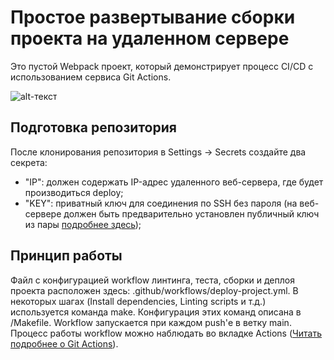 # Простое развертывание сборки проекта на удаленном сервере
Это пустой Webpack проект, который демонстрирует процесс CI/CD с использованием сервиса Git Actions.

![alt-текст](http://arthurburavljov.ru/lab/git-images/remote-deploy.jpg "Git Actions Example")

## Подготовка репозитория
После клонирования репозитория в Settings -> Secrets создайте два секрета:
- "IP": должен содержать IP-адрес удаленного веб-сервера, где будет производиться deploy;
- "KEY": приватный ключ для соединения по SSH без пароля (на веб-сервере должен быть предварительно установлен публичный ключ из пары [подробнее здесь](https://guides.hexlet.io/ssh/#%D0%B7%D0%B0%D0%B3%D1%80%D1%83%D0%B7%D0%BA%D0%B0-%D0%BF%D1%83%D0%B1%D0%BB%D0%B8%D1%87%D0%BD%D0%BE%D0%B3%D0%BE-%D0%BA%D0%BB%D1%8E%D1%87%D0%B0-%D0%BD%D0%B0-%D1%81%D0%B5%D1%80%D0%B2%D0%B5%D1%80));

## Принцип работы
Файл с конфигурацией workflow линтинга, теста, сборки и деплоя проекта расположен здесь: .github/workflows/deploy-project.yml. В некоторых шагах (Install dependencies, Linting scripts и т.д.) используется команда make. Конфигурация этих команд описана в /Makefile.
Workflow запускается при каждом push'е в ветку main. Процесс работы workflow можно наблюдать во вкладке Actions ([Читать подробнее о Git Actions](https://docs.github.com/en/actions/quickstart)).


